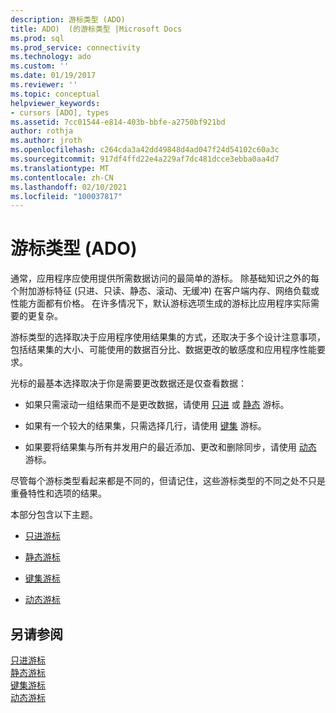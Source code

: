 ```yaml
---
description: 游标类型 (ADO)
title: ADO)  (的游标类型 |Microsoft Docs
ms.prod: sql
ms.prod_service: connectivity
ms.technology: ado
ms.custom: ''
ms.date: 01/19/2017
ms.reviewer: ''
ms.topic: conceptual
helpviewer_keywords:
- cursors [ADO], types
ms.assetid: 7cc01544-e814-403b-bbfe-a2750bf921bd
author: rothja
ms.author: jroth
ms.openlocfilehash: c264cda3a42dd49848d4ad047f24d54102c60a3c
ms.sourcegitcommit: 917df4ffd22e4a229af7dc481dcce3ebba0aa4d7
ms.translationtype: MT
ms.contentlocale: zh-CN
ms.lasthandoff: 02/10/2021
ms.locfileid: "100037817"
---
```

# <a name="types-of-cursors-ado"></a>游标类型 (ADO)
通常，应用程序应使用提供所需数据访问的最简单的游标。 除基础知识之外的每个附加游标特征 (只进、只读、静态、滚动、无缓冲) 在客户端内存、网络负载或性能方面都有价格。 在许多情况下，默认游标选项生成的游标比应用程序实际需要的更复杂。  
  
 游标类型的选择取决于应用程序使用结果集的方式，还取决于多个设计注意事项，包括结果集的大小、可能使用的数据百分比、数据更改的敏感度和应用程序性能要求。  
  
 光标的最基本选择取决于你是需要更改数据还是仅查看数据：  
  
-   如果只需滚动一组结果而不是更改数据，请使用 [只进](../../../ado/guide/data/forward-only-cursors.md) 或 [静态](../../../ado/guide/data/static-cursors.md) 游标。  
  
-   如果有一个较大的结果集，只需选择几行，请使用 [键集](../../../ado/guide/data/keyset-cursors.md) 游标。  
  
-   如果要将结果集与所有并发用户的最近添加、更改和删除同步，请使用 [动态](../../../ado/guide/data/dynamic-cursors.md) 游标。  
  
 尽管每个游标类型看起来都是不同的，但请记住，这些游标类型的不同之处不只是重叠特性和选项的结果。  
  
 本部分包含以下主题。  
  
-   [只进游标](../../../ado/guide/data/forward-only-cursors.md)  
  
-   [静态游标](../../../ado/guide/data/static-cursors.md)  
  
-   [键集游标](../../../ado/guide/data/keyset-cursors.md)  
  
-   [动态游标](../../../ado/guide/data/dynamic-cursors.md)  
  
## <a name="see-also"></a>另请参阅  
 [只进游标](../../../ado/guide/data/forward-only-cursors.md)   
 [静态游标](../../../ado/guide/data/static-cursors.md)   
 [键集游标](../../../ado/guide/data/keyset-cursors.md)   
 [动态游标](../../../ado/guide/data/dynamic-cursors.md)
